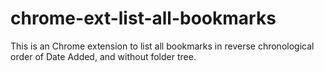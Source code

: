 # chrome-ext-list-all-bookmarks
This is an Chrome extension to list all bookmarks in reverse chronological order of Date Added, and without folder tree.
